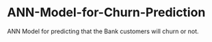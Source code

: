 # ANN-Model-for-Churn-Prediction
ANN Model for predicting that the Bank customers will churn or not.

